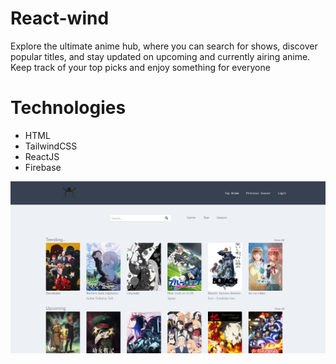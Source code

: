 # React-wind

Explore the ultimate anime hub, where you can search for shows, discover popular titles, and stay updated on upcoming and currently airing anime. Keep track of your top picks and enjoy something for everyone

# Technologies
<ul>
<li>HTML</li>
<li>TailwindCSS</li>
<li>ReactJS</li>
<li>Firebase</li>
</ul>
<img src="https://github.com/FishySenpai/Portfolio/blob/main/public/react-wind.png" />
